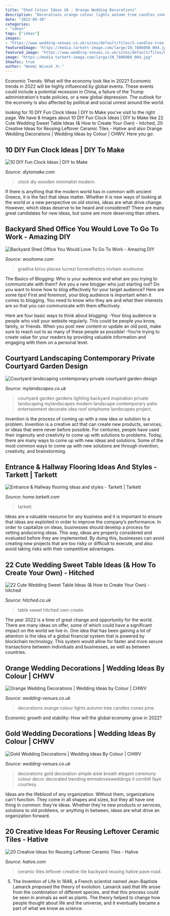 ```yaml
---
title: "Shed Colour Ideas Uk : Orange Wedding Decorations"
description: "Decorations orange colour lights autumn tree candles cones pine"
date: "2022-09-30"
categories:
- "ideas"
tags: ["ideas"]
images:
- "https://www.wedding-venues.co.uk/sites/default/files/5.candles-tree-lights-arjphoto-orange-wedding-decorations-autumn.jpg"
featuredImage: "https://media.tarkett-image.com/large/IN_7806008_004.jpg"
featured_image: "https://www.wedding-venues.co.uk/sites/default/files/Gold-Wedding-Decorations-fayecornhillphotography.jpg"
image: "https://media.tarkett-image.com/large/IN_7806008_004.jpg"
ShowToc: true
author: "Noemi Wisozk Jr."
---
```



Economic Trends: What will the economy look like in 2022?
Economic trends in 2022 will be highly influenced by global events. These events could include a potential recession in China, a failure of the Trump administration's trade policies, or a new global depression. The outlook for the economy is also affected by political and social unrest around the world.

	

		
looking for 10 DIY Fun Clock Ideas | DIY to Make you've visit to the right page. We have 8 Images about 10 DIY Fun Clock Ideas | DIY to Make like 22 Cute Wedding Sweet Table Ideas (&amp; How to Create Your Own) - hitched, 20 Creative Ideas for Reusing Leftover Ceramic Tiles - Hative and also Orange Wedding Decorations | Wedding Ideas by Colour | CHWV. Here you go:
		
    
## 10 DIY Fun Clock Ideas | DIY To Make

<img loading=lazy src="http://www.diytomake.com/wp-content/uploads/2016/01/minimalist-Wall-Clock-DIY-Project.jpg" onerror="this.onerror=null;this.src='https://tse1.mm.bing.net/th?id=OIP.QR46CYYzdrSFZdTLwoUUhQHaLH&amp;pid=15.1';" alt="10 DIY Fun Clock Ideas | DIY to Make">

_Source: diytomake.com_

>clock diy wooden minimalist modern. 

	

If there is anything that the modern world has in common with ancient Greece, it is the fact that ideas matter. Whether it is new ways of looking at the world or a new perspective on old stories, ideas are what drive change. However, which ideas deserve to be heard and considered? There are many great candidates for new ideas, but some are more deserving than others.

    
## Backyard Shed Office You Would Love To Go To Work - Amazing DIY

<img loading=lazy src="https://www.woohome.com/wp-content/uploads/2015/12/Backyard-Cottage-Office-4.jpg" onerror="this.onerror=null;this.src='https://tse1.mm.bing.net/th?id=OIP.Ojualb3D59rvT3EqY-InEAHaKf&amp;pid=15.1';" alt="Backyard Shed Office You Would Love To Go To Work - Amazing DIY">

_Source: woohome.com_

>gradina birou placea lucrezi homesthetics invitam woohome. 

	

The Basics of Blogging: Who is your audience and what are you trying to communicate with them?
Are you a new blogger who just starting out? Do you want to know how to blog effectively for your target audience? Here are some tips! 
First and foremost, your blog audience is important when it comes to blogging. You need to know who they are and what their interests are so that you can communicate with them effectively. 

Here are four basic ways to think about blogging:
-Your blog audience is people who visit your website regularly. This could be people you know, family, or friends. When you post new content or update an old post, make sure to reach out to as many of these people as possible! 
-You’re trying to create value for your readers by providing valuable information and engaging with them on a personal level.

    
## Courtyard Landscaping Contemporary Private Courtyard Garden Design

<img loading=lazy src="https://www.mylandscapes.co.uk/courtyard-gardens/courtyard-landscaping/private-courtyard-garden.jpg" onerror="this.onerror=null;this.src='https://tse2.mm.bing.net/th?id=OIP.YludYURuVaYiFlr1URUv6gHaEo&amp;pid=15.1';" alt="Courtyard landscaping contemporary private courtyard garden design">

_Source: mylandscapes.co.uk_

>courtyard garden gardens lighting backyard inspiration private landscaping mylandscapes modern landscape contemporary patio entertainment decorate idea roof simphome landscapes project. 

	

Invention is the process of coming up with a new idea or solution to a problem. Invention is a creative act that can create new products, services, or ideas that were never before possible. For centuries, people have used their ingenuity and creativity to come up with solutions to problems. Today, there are many ways to come up with new ideas and solutions. Some of the most common ways to come up with new solutions are through invention, creativity, and brainstorming.

    
## Entrance &amp; Hallway Flooring Ideas And Styles - Tarkett | Tarkett

<img loading=lazy src="https://media.tarkett-image.com/large/IN_7806008_004.jpg" onerror="this.onerror=null;this.src='https://tse4.mm.bing.net/th?id=OIP.hvPjf-ruXtKe7SEYIy9qUwHaLZ&amp;pid=15.1';" alt="Entrance &amp; Hallway flooring ideas and styles - Tarkett | Tarkett">

_Source: home.tarkett.com_

>tarkett. 

	

Ideas are a valuable resource for any business and it is important to ensure that ideas are exploited in order to improve the company’s performance. In order to capitalize on ideas, businesses should develop a process for vetting andscoring ideas. This way, ideas are properly considered and evaluated before they are implemented. By doing this, businesses can avoid creating new projects that are too risky or difficult to execute, and also avoid taking risks with their competitive advantages.

    
## 22 Cute Wedding Sweet Table Ideas (&amp; How To Create Your Own) - Hitched

<img loading=lazy src="https://cdn0.hitched.co.uk/articles/images/9/4/6/3/img_63649/3-colour-co-ordinated.jpg" onerror="this.onerror=null;this.src='https://tse4.mm.bing.net/th?id=OIP.GfX41QdD313h8XvyB_Y8aAHaLH&amp;pid=15.1';" alt="22 Cute Wedding Sweet Table Ideas (&amp; How to Create Your Own) - hitched">

_Source: hitched.co.uk_

>table sweet hitched own create. 

	

The year 2022 is a time of great change and opportunity for the world. There are many ideas on offer, some of which could have a significant impact on the world we live in. One idea that has been gaining a lot of attention is the idea of a global financial system that is powered by blockchain technology. This system would allow for faster and more secure transactions between individuals and businesses, as well as between countries.

    
## Orange Wedding Decorations | Wedding Ideas By Colour | CHWV

<img loading=lazy src="https://www.wedding-venues.co.uk/sites/default/files/5.candles-tree-lights-arjphoto-orange-wedding-decorations-autumn.jpg" onerror="this.onerror=null;this.src='https://tse1.mm.bing.net/th?id=OIP.jRjTDXFqVPrLm6Z2qT7yuAHaLH&amp;pid=15.1';" alt="Orange Wedding Decorations | Wedding Ideas by Colour | CHWV">

_Source: wedding-venues.co.uk_

>decorations orange colour lights autumn tree candles cones pine. 

	

Economic growth and stability: How will the global economy grow in 2022?
 

    
## Gold Wedding Decorations | Wedding Ideas By Colour | CHWV

<img loading=lazy src="https://www.wedding-venues.co.uk/sites/default/files/Gold-Wedding-Decorations-fayecornhillphotography.jpg" onerror="this.onerror=null;this.src='https://tse2.mm.bing.net/th?id=OIP.1mClfZonftwSKgGP_H0ycQHaLF&amp;pid=15.1';" alt="Gold Wedding Decorations | Wedding Ideas By Colour | CHWV">

_Source: wedding-venues.co.uk_

>decorations gold decoration simple aisle breath elegant ceremony colour decor decorated trending emmalovesweddings ll cornhill faye courtesy. 

	

Ideas are the lifeblood of any organization. Without them, organizations can't function. They come in all shapes and sizes, but they all have one thing in common: they're ideas. Whether they're new products or services, solutions to old problems, or anything in between, ideas are what drive an organization forward.

    
## 20 Creative Ideas For Reusing Leftover Ceramic Tiles - Hative

<img loading=lazy src="https://hative.com/wp-content/uploads/2015/05/ceramic-tile-ideas/13-ceramic-tile-ideas.jpg" onerror="this.onerror=null;this.src='https://tse3.mm.bing.net/th?id=OIP.TjStY31gKHJ3rxA9ZHUn0wHaJ4&amp;pid=15.1';" alt="20 Creative Ideas for Reusing Leftover Ceramic Tiles - Hative">

_Source: hative.com_

>ceramic tiles leftover creative tile backyard reusing hative pave road. 

	

5. The Invention of Life
In 1846, a French scientist named Jean-Baptiste Lamarck proposed the theory of evolution. Lamarck said that life arose from the combination of different species, and that this process could be seen in animals as well as plants. The theory helped to change how people thought about life and the universe, and it eventually became a part of what we know as science.

